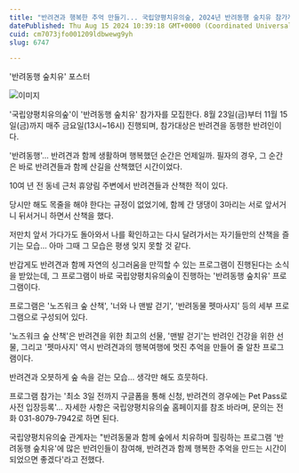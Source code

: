 ```yaml
---
title: "반려견과 행복한 추억 만들기... 국립양평치유의숲, 2024년 반려동행 숲치유 참가자 모집"
datePublished: Thu Aug 15 2024 10:39:18 GMT+0000 (Coordinated Universal Time)
cuid: cm7073jfo001209ldbwewg9yh
slug: 6747

---
```



'반려동행 숲치유' 포스터

![이미지](https://cdn.hashnode.com/res/hashnode/image/upload/v1739261007269/e47e75bd-d9e6-4576-abd0-f0ba1306959f.jpeg)

'국립양평치유의숲'이 '반려동행 숲치유' 참가자를 모집한다. 8월 23일(금)부터 11월 15일(금)까지 매주 금요일(13시~16시) 진행되며, 참가대상은 반려견을 동행한 반려인이다.

'반려동행'... 반려견과 함께 생활하며 행복했던 순간은 언제일까. 필자의 경우, 그 순간은 바로 반려견들과 함께 산길을 산책했던 시간이었다.

10여 년 전 동네 근처 휴양림 주변에서 반려견들과 산책한 적이 있다.

당시만 해도 목줄을 해야 한다는 규정이 없었기에, 함께 간 댕댕이 3마리는 서로 앞서거니 뒤서거니 하면서 산책을 했다.

저만치 앞서 가다가도 돌아와서 나를 확인하고는 다시 달려가서는 자기들만의 산책을 즐기는 모습... 아마 그때 그 모습은 평생 잊지 못할 것 같다.

반갑게도 반려견과 함께 자연의 싱그러움을 만끽할 수 있는 프로그램이 진행된다는 소식을 받았는데, 그 프로그램이 바로 국립양평치유의숲이 진행하는 '반려동행 숲치유' 프로그램이다.

프로그램은 '노즈워크 숲 산책', '너와 나 맨발 걷기', '반려동물 펫마사지' 등의 세부 프로그램으로 구성되어 있다.

'노즈워크 숲 산책'은 반려견을 위한 최고의 선물, '맨발 걷기'는 반려인 건강을 위한 선물, 그리고 '펫마사지' 역시 반려견과의 행복여행에 멋진 추억을 만들어 줄 알찬 프로그램이다.

반려견과 오븟하게 숲 속을 걷는 모습... 생각만 해도 흐뭇하다.

프로그램 참가는 '최소 3일 전까지 구글폼을 통해 신청, 반려견의 경우에는 Pet Pass로 사전 입장등록'... 자세한 사항은 국립양평치유의숲 홈페이지를 참조 바라며, 문의는 전화 031-8079-7942로 하면 된다.

국립양평치유의숲 관계자는 "반려동물과 함께 숲에서 치유하며 힐링하는 프로그램 '반려동행 숲치유'에 많은 반려인들이 참여해, 반려견과 함께 행복한 추억을 만드는 시간이 되었으면 좋겠다'라고 전했다.
